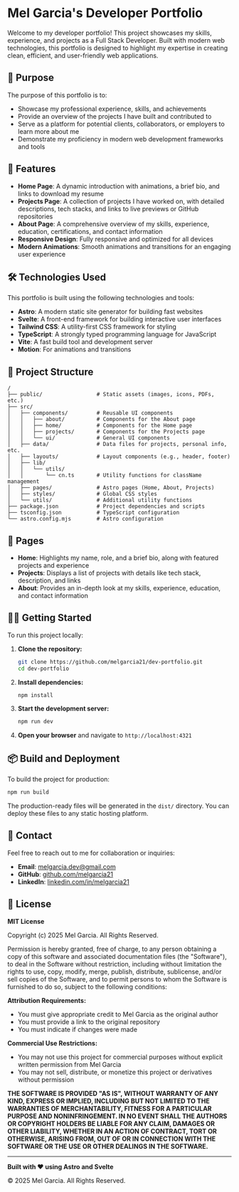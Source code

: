 # Mel Garcia's Developer Portfolio

Welcome to my developer portfolio! This project showcases my skills, experience, and projects as a Full Stack Developer. Built with modern web technologies, this portfolio is designed to highlight my expertise in creating clean, efficient, and user-friendly web applications.

## 🌟 Purpose

The purpose of this portfolio is to:
- Showcase my professional experience, skills, and achievements
- Provide an overview of the projects I have built and contributed to
- Serve as a platform for potential clients, collaborators, or employers to learn more about me
- Demonstrate my proficiency in modern web development frameworks and tools

## 🚀 Features

- **Home Page**: A dynamic introduction with animations, a brief bio, and links to download my resume
- **Projects Page**: A collection of projects I have worked on, with detailed descriptions, tech stacks, and links to live previews or GitHub repositories  
- **About Page**: A comprehensive overview of my skills, experience, education, certifications, and contact information
- **Responsive Design**: Fully responsive and optimized for all devices
- **Modern Animations**: Smooth animations and transitions for an engaging user experience

## 🛠️ Technologies Used

This portfolio is built using the following technologies and tools:
- **Astro**: A modern static site generator for building fast websites
- **Svelte**: A front-end framework for building interactive user interfaces
- **Tailwind CSS**: A utility-first CSS framework for styling
- **TypeScript**: A strongly typed programming language for JavaScript
- **Vite**: A fast build tool and development server
- **Motion**: For animations and transitions

## 📂 Project Structure

```
/
├── public/                 # Static assets (images, icons, PDFs, etc.)
├── src/
│   ├── components/         # Reusable UI components
│   │   ├── about/          # Components for the About page
│   │   ├── home/           # Components for the Home page
│   │   ├── projects/       # Components for the Projects page
│   │   └── ui/             # General UI components
│   ├── data/               # Data files for projects, personal info, etc.
│   ├── layouts/            # Layout components (e.g., header, footer)
│   ├── lib/
│   │   └── utils/
│   │       └── cn.ts       # Utility functions for className management
│   ├── pages/              # Astro pages (Home, About, Projects)
│   ├── styles/             # Global CSS styles
│   └── utils/              # Additional utility functions
├── package.json            # Project dependencies and scripts
├── tsconfig.json           # TypeScript configuration
└── astro.config.mjs        # Astro configuration
```

## 📄 Pages

- **Home**: Highlights my name, role, and a brief bio, along with featured projects and experience
- **Projects**: Displays a list of projects with details like tech stack, description, and links
- **About**: Provides an in-depth look at my skills, experience, education, and contact information

## 🧑‍💻 Getting Started

To run this project locally:

1. **Clone the repository:**
   ```bash
   git clone https://github.com/melgarcia21/dev-portfolio.git
   cd dev-portfolio
   ```

2. **Install dependencies:**
   ```bash
   npm install
   ```

3. **Start the development server:**
   ```bash
   npm run dev
   ```

4. **Open your browser** and navigate to `http://localhost:4321`

## 📦 Build and Deployment

To build the project for production:

```bash
npm run build
```

The production-ready files will be generated in the `dist/` directory. You can deploy these files to any static hosting platform.

## 📧 Contact

Feel free to reach out to me for collaboration or inquiries:

- **Email**: [melgarcia.dev@gmail.com](mailto:melgarcia.dev@gmail.com)
- **GitHub**: [github.com/melgarcia21](https://github.com/melgarcia21)
- **LinkedIn**: [linkedin.com/in/melgarcia21](https://linkedin.com/in/melgarcia21)

## 📜 License

**MIT License**

Copyright (c) 2025 Mel Garcia. All Rights Reserved.

Permission is hereby granted, free of charge, to any person obtaining a copy of this software and associated documentation files (the "Software"), to deal in the Software without restriction, including without limitation the rights to use, copy, modify, merge, publish, distribute, sublicense, and/or sell copies of the Software, and to permit persons to whom the Software is furnished to do so, subject to the following conditions:

**Attribution Requirements:**
- You must give appropriate credit to Mel Garcia as the original author
- You must provide a link to the original repository
- You must indicate if changes were made

**Commercial Use Restrictions:**
- You may not use this project for commercial purposes without explicit written permission from Mel Garcia
- You may not sell, distribute, or monetize this project or derivatives without permission

**THE SOFTWARE IS PROVIDED "AS IS", WITHOUT WARRANTY OF ANY KIND, EXPRESS OR IMPLIED, INCLUDING BUT NOT LIMITED TO THE WARRANTIES OF MERCHANTABILITY, FITNESS FOR A PARTICULAR PURPOSE AND NONINFRINGEMENT. IN NO EVENT SHALL THE AUTHORS OR COPYRIGHT HOLDERS BE LIABLE FOR ANY CLAIM, DAMAGES OR OTHER LIABILITY, WHETHER IN AN ACTION OF CONTRACT, TORT OR OTHERWISE, ARISING FROM, OUT OF OR IN CONNECTION WITH THE SOFTWARE OR THE USE OR OTHER DEALINGS IN THE SOFTWARE.**

---

**Built with ❤️ using Astro and Svelte**

© 2025 Mel Garcia. All Rights Reserved.